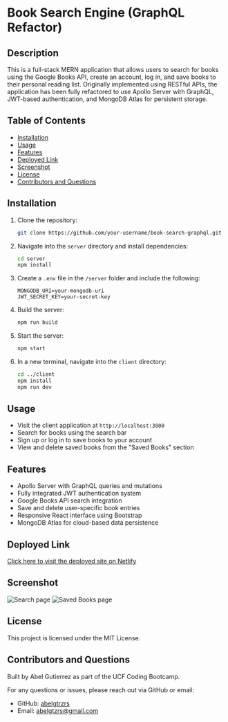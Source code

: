 # Book Search Engine (GraphQL Refactor)

## Description

This is a full-stack MERN application that allows users to search for books using the Google Books API, create an account, log in, and save books to their personal reading list. Originally implemented using RESTful APIs, the application has been fully refactored to use Apollo Server with GraphQL, JWT-based authentication, and MongoDB Atlas for persistent storage.

## Table of Contents

- [Installation](#installation)
- [Usage](#usage)
- [Features](#features)
- [Deployed Link](#deployed-link)
- [Screenshot](#screenshot)
- [License](#license)
- [Contributors and Questions](#contributors-and-questions)

## Installation

1. Clone the repository:
   ```bash
   git clone https://github.com/your-username/book-search-graphql.git
   ```

2. Navigate into the `server` directory and install dependencies:
   ```bash
   cd server
   npm install
   ```

3. Create a `.env` file in the `/server` folder and include the following:
   ```env
   MONGODB_URI=your-mongodb-uri
   JWT_SECRET_KEY=your-secret-key
   ```

4. Build the server:
   ```bash
   npm run build
   ```

5. Start the server:
   ```bash
   npm start
   ```

6. In a new terminal, navigate into the `client` directory:
   ```bash
   cd ../client
   npm install
   npm run dev
   ```

## Usage

- Visit the client application at `http://localhost:3000`
- Search for books using the search bar
- Sign up or log in to save books to your account
- View and delete saved books from the "Saved Books" section

## Features

- Apollo Server with GraphQL queries and mutations
- Fully integrated JWT authentication system
- Google Books API search integration
- Save and delete user-specific book entries
- Responsive React interface using Bootstrap
- MongoDB Atlas for cloud-based data persistence

## Deployed Link

[Click here to visit the deployed site on Netlify](https://chic-lily-014d82.netlify.app/)

## Screenshot

![Search page](https://github.com/user-attachments/assets/2eba1a4a-d986-492b-a4d2-3d1b4566fd43)
![Saved Books page](https://github.com/user-attachments/assets/92f96ba3-137e-43a1-8154-61b62f386ad8)

## License

This project is licensed under the MIT License.

## Contributors and Questions

Built by Abel Gutierrez as part of the UCF Coding Bootcamp.

For any questions or issues, please reach out via GitHub or email:

- GitHub: [abelgtrzrs](https://github.com/abelgtzrs)
- Email: abelgtzrs@gmail.com
